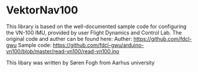# VektorNav100
This library is based on the well-documented sample code for configuring the VN-100 IMU, provided by user Flight Dynamics and Control Lab.
The original code and auther can be found here:
Auther: https://github.com/fdcl-gwu
Sample code: https://github.com/fdcl-gwu/arduino-vn100/blob/master/read-vn100/read-vn100.ino

This libary was written by Søren Fogh from Aarhus university 
